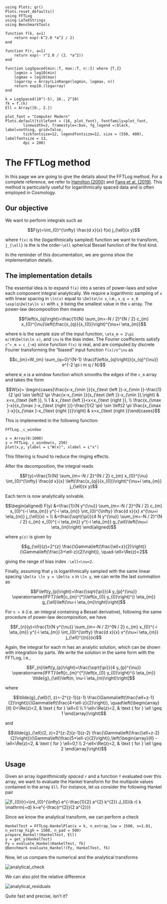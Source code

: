 ```@setup tutorial
using Plots; gr()
Plots.reset_defaults()
using FFTLog
using LaTeXStrings
using BenchmarkTools

function f(k, a=1)
    return exp(-k^2.0 *a^2 / 2)
end

function F(r, a=1)
    return exp(- r^2.0 / (2. *a^2))
end

function LogSpaced(min::T, max::T, n::I) where {T,I}
    logmin = log10(min)
    logmax = log10(max)
    logarray = Array(LinRange(logmin, logmax, n))
    return exp10.(logarray)
end

k = LogSpaced(10^(-5), 10., 2^10)
fk = f.(k)
Ell = Array([0., 2.])

plot_font = "Computer Modern"
Plots.default(titlefont = (16, plot_font), fontfamily=plot_font,
        linewidth=2, framestyle=:box, fg_legend =:black, label=nothing, grid=false,
        tickfontsize=12, legendfontsize=12, size = (550, 400), labelfontsize = 13,
        dpi = 200)
```


# The FFTLog method
In this page we are going to give the details about the FFTLog method. For a complete reference, we refer to [Hamilton (2000)](https://arxiv.org/abs/astro-ph/9905191) and [Fang et al. (2019)](https://arxiv.org/abs/1911.11947). This method is particularly useful for logarithmically spaced data and is often employed in Cosmology.

## Our objective
We want to perform integrals such as

```math
F(y)=\int_{0}^{\infty} \frac{d x}{x} f(x) j_{\ell}(x y)
```

where ``f(x)`` is the (logarithmically sampled) function we want to transform, ``j_{\ell}`` is the is the order-``\ell`` spherical Bessel function of the first kind.

In the reminder of this documentation, we are gonna show the implementation details.

## The implementation details

The essential idea is to expand ``f(x)`` into a series of power-laws and solve each component integral analytically. We require a logarithmic sampling of ``x`` with linear spacing in ``\ln(x)`` equal to ``\Delta\ln x``, i.e., ``x_q = x_0 \exp(q\Delta\ln x)`` with ``x_0`` being the smallest value in the ``x`` array. The power-law decomposition then means
```math
f\left(x_{q}\right)=\frac{1}{N} \sum_{m=-N / 2}^{N / 2} c_{m} x_{0}^{\nu}\left(\frac{x_{q}}{x_{0}}\right)^{\nu+i \eta_{m}}
```
where ``N`` is the sample size of the input function, ``\eta_m = 2\pi m/(N\Delta\ln x)``, and ``\nu`` is the bias index. The Fourier coefficients
satisfy ``c^∗_m = c_{−m}`` since function ``f(x)`` is real, and are computed by discrete Fourier transforming the “biased” input function
``f(x)/x^\nu`` as

```math
c_{m}=W_{m} \sum_{q=0}^{N-1} \frac{f\left(x_{q}\right)}{x_{q}^{\nu}} e^{-2 \pi i m q / N}
```
where ``W_m`` is a window function which smooths the edges of the ``c_m`` array and takes the form

```math
W(x)= \begin{cases}\frac{x-x_{\min }}{x_{\text {left }}-x_{\min }}-\frac{1}{2 \pi} \sin \left(2 \pi \frac{x-x_{\min }}{x_{\text {left }}-x_{\min }},\right) & x<x_{\text {left }}, \\ 1 & x_{\text {left }}<x<x_{\text {right }}, \\ \frac{x_{\max }-x}{x_{\max }-x_{\text {right }}}-\frac{1}{2 \pi} \sin \left(2 \pi \frac{x_{\max }-x}{x_{\max }-x_{\text {right }}}\right) & x>x_{\text {right }}\end{cases}
```
This is implemented in the following function:

```@docs
FFTLog._c_window
```

```@example tutorial
x = Array(0:1000)
y = FFTLog._c_window(x, 250)
plot(x,y, ylabel = L"W(x)", xlabel = L"x")
```
This filtering is found to reduce the ringing effects.

After the decomposition, the integral reads
```math
F(y)=\frac{1}{N} \sum_{m=-N / 2}^{N / 2} c_{m} x_{0}^{\nu} \int_{0}^{\infty} \frac{d x}{x} \left(\frac{x_{q}}{x_{0}}\right)^{\nu+i \eta_{m}} j_{\ell}(x y)
```

Each term is now analytically solvable. 

```math
\begin{aligned}
F(y) &=\frac{1}{N y^{\nu}} \sum_{m=-N / 2}^{N / 2} c_{m} x_{0}^{-i \eta_{m}} y^{-i \eta_{m}} \int_{0}^{\infty} \frac{d x}{x} x^{\nu+i \eta_{m}} j_{\ell}(x) = \\
&=\frac{\sqrt{\pi}}{4 N y^{\nu}} \sum_{m=-N / 2}^{N / 2} c_{m} x_{0}^{-i \eta_{m}} y^{-i \eta_{m}} g_{\ell}\left(\nu+i \eta_{m}\right)
\end{aligned}
```

where ``g(z)`` is given by

```math
g_{\ell}(z)=2^{z} \frac{\Gamma\left(\frac{\ell+z}{2}\right)}{\Gamma\left(\frac{3+\ell-z}{2}\right)}, \quad-\ell<\Re(z)<2
```

giving the range of bias index ``-\ell<\nu<2``.


Finally, assuming that ``y`` is logarithmically sampled with the same linear spacing ``\Delta \ln y = \Delta x`` in ``\ln y``, we can write the last summation as

```math
F\left(y_{p}\right)=\frac{\sqrt{\pi}}{4 y_{p}^{\nu}} \operatorname{IFFT}\left[c_{m}^{*}\left(x_{0} y_{0}\right)^{i \eta_{m}} g_{\ell}\left(\nu-i \eta_{m}\right)\right]
```

For ``n > 0`` (i.e. an integral containing a Bessel derivative), following the same procedure of power-law decomposition, we have

```math
F_{n}(y)=\frac{1}{N y^{\nu}} \sum_{m=-N / 2}^{N / 2} c_{m} x_{0}^{-i \eta_{m}} y^{-i \eta_{m}} \int_{0}^{\infty} \frac{d x}{x} x^{\nu+i \eta_{m}} j_{\ell}^{(n)}(x)
```

Again, the integral for each m has an analytic solution, which can be shown with integration by parts. We write the solution
in the same form with the FFTLog, i.e.,

```math
F_{n}\left(y_{p}\right)=\frac{\sqrt{\pi}}{4 y_{p}^{\nu}} \operatorname{IFFT}\left[c_{m}^{*}\left(x_{0} y_{0}\right)^{i \eta_{m}} \tilde{g}_{\ell}\left(n, \nu-i \eta_{m}\right)\right]
```
where

```math
\tilde{g}_{\ell}(1, z)=-2^{z-1}(z-1) \frac{\Gamma\left(\frac{\ell+z-1}{2}\right)}{\Gamma\left(\frac{4+\ell-z}{2}\right)}, \quad\left(\begin{array}{ll}
0<\Re(z)<2, & \text { for } \ell=0 \\
1-\ell<\Re(z)<2, & \text { for } \ell \geq 1
\end{array}\right)
```

and

```math
\tilde{g}_{\ell}(2, z)=2^{z-2}(z-1)(z-2) \frac{\Gamma\left(\frac{\ell+z-2}{2}\right)}{\Gamma\left(\frac{5+\ell-z}{2}\right)},\left(\begin{array}{ll}
-\ell<\Re(z)<2, & \text { for } \ell=0,1 \\
2-\ell<\Re(z)<2, & \text { for } \ell \geq 2
\end{array}\right)
```

## Usage

Given an array *logarithmically spaced* `r` and a function `f` evaluated over this array, we
want to evaluate the Hankel transform for the multipole values contained in the array `Ell`.
For instance, let us consider the following Hankel pair

<img src="https://latex.codecogs.com/svg.image?F_{0}(r)=\int_{0}^{\infty}&space;e^{-\frac{1}{2}&space;a^{2}&space;k^{2}}&space;J_{0}(k&space;r)&space;k&space;\mathrm{~d}&space;k=e^{-\frac{r^{2}}{2&space;a^{2}}}" title="F_{0}(r)=\int_{0}^{\infty} e^{-\frac{1}{2} a^{2} k^{2}} J_{0}(k r) k \mathrm{~d} k=e^{-\frac{r^{2}}{2 a^{2}}}" />

Since we know the analytical transform, we can perform a check

```@example tutorial
HankelTest = FFTLog.HankelPlan(x = k, n_extrap_low = 1500, ν=1.01, n_extrap_high = 1500, n_pad = 500)
prepare_Hankel!(HankelTest, Ell)
y = get_y(HankelTest)
Fy = evaluate_Hankel(HankelTest, fk)
@benchmark evaluate_Hankel!(Fy, HankelTest, fk)
```

Now, let us compare the numerical and the analytical transforms

![analytical_check](https://user-images.githubusercontent.com/58727599/151894066-f10a5be0-e259-4762-aa48-a5799fda0458.png)

We can also plot the relative difference

![analytical_residuals](https://user-images.githubusercontent.com/58727599/151894064-c620532d-36ce-416b-a592-7612cb95f396.png)

Quite fast and precise, isn't it?
